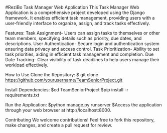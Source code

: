 #ReziBo Task Manager Web Application
This Task Manager Web Application is a comprehensive project developed using the Django framework. It enables efficient task management, providing users with a user-friendly interface to organize, assign, and track tasks effectively.

Features:
Task Assignment- Users can assign tasks to themselves or other team members, specifying details such as priority, due dates, and descriptions.
User Authentication- Secure login and authentication system ensuring data privacy and access control.
Task Prioritization- Ability to set task priorities, aiding in efficient task management and completion.
Due Date Tracking- Clear visibility of task deadlines to help users manage their workload effectively.

How to Use
Clone the Repository:
$ git clone https://github.com/yourusername/TeamSeniorProject.git

Install Dependencies:
$cd TeamSeniorProject
$pip install -r requirements.txt

Run the Application:
$python manage.py runserver
$Access the application through your web browser at http://localhost:8000.

Contributing
We welcome contributions! Feel free to fork this repository, make changes, and create a pull request for review.
